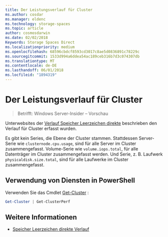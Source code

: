 ```yaml
---
title: Der Leistungsverlauf für Cluster
ms.author: cosdar
ms.manager: eldenc
ms.technology: storage-spaces
ms.topic: article
author: cosmosdarwin
ms.date: 02/02/2018
Keywords: Storage Spaces Direct
ms.localizationpriority: medium
ms.openlocfilehash: 68596cbdcf8593cd3017c8ae5d0836891c78229c
ms.sourcegitcommit: 1533d994a6ddea54ac189ceb316b7d3c074307db
ms.translationtype: MT
ms.contentlocale: de-DE
ms.lasthandoff: 06/01/2018
ms.locfileid: "1894319"
---
```

# <a name="performance-history-for-clusters"></a>Der Leistungsverlauf für Cluster

> Betrifft: Windows Server-Insider – Vorschau

Unterwebsites der [Verlauf Speicher Leerzeichen direkte](performance-history.md) beschrieben den Verlauf für Cluster erfasst wurden.

Es gibt kein Series, die Ebene der Cluster stammen. Stattdessen Server-Serie wie `clusternode.cpu.usage`, sind für alle Server im Cluster zusammengefasst. Volume-Serie wie `volume.iops.total`, für alle Datenträger im Cluster zusammengefasst werden. Und Serie, z. B. Laufwerk `physicaldisk.size.total`, sind für alle Laufwerke im Cluster zusammengefasst.

## <a name="usage-in-powershell"></a>Verwendung von Diensten in PowerShell

Verwenden Sie das Cmdlet [Get-Cluster](https://docs.microsoft.com/powershell/module/failoverclusters/get-cluster) :

```PowerShell
Get-Cluster | Get-ClusterPerf
```

## <a name="see-also"></a>Weitere Informationen

- [Speicher Leerzeichen direkte Verlauf](performance-history.md)
